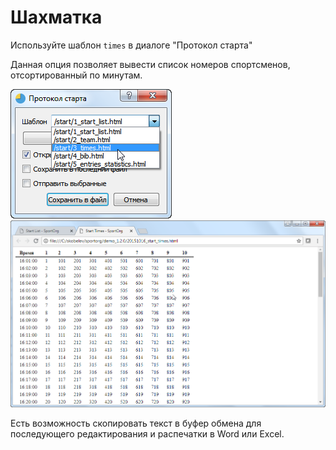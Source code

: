 # Шахматка

Используйте шаблон `times` в диалоге "Протокол старта"

Данная опция позволяет вывести список номеров спортсменов, отсортированный по минутам.

![Screenshot](img/63.png)
![Screenshot](img/64.png)

Есть возможность скопировать текст в буфер обмена для последующего редактирования и распечатки в Word или Excel.
